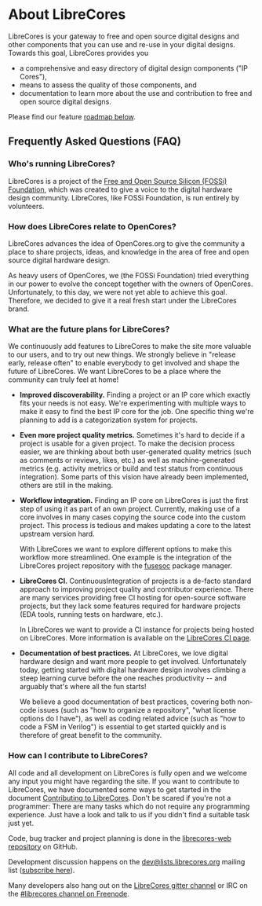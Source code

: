 # About LibreCores

LibreCores is your gateway to free and open source digital designs and other components that you can use and re-use in your digital designs.
Towards this goal, LibreCores provides you

- a comprehensive and easy directory of digital design components ("IP Cores"),
- means to assess the quality of those components, and
- documentation to learn more about the use and contribution to free and open source digital designs.

Please find our feature [roadmap below](#roadmap).

## Frequently Asked Questions (FAQ)

### Who's running LibreCores?
LibreCores is a project of the [Free and Open Source Silicon (FOSSi) Foundation](http://www.fossi-foundation.org), which was created to give a voice to the digital hardware design community. LibreCores, like FOSSi Foundation, is run entirely by volunteers.

### How does LibreCores relate to OpenCores?
LibreCores advances the idea of OpenCores.org to give the community a place to share projects, ideas, and knowledge in the area of free and open source digital hardware design.

As heavy users of OpenCores, we (the FOSSi Foundation) tried everything in our power to evolve the concept together with the owners of OpenCores. Unfortunately, to this day, we were not yet able to achieve this goal.
Therefore, we decided to give it a real fresh start under the LibreCores brand.

### <a class="anchor" name="roadmap"></a> What are the future plans for LibreCores?

We continuously add features to LibreCores to make the site more valuable to our users, and to try out new things.
We strongly believe in "release early, release often" to enable everybody to get involved and shape the future of LibreCores.
We want LibreCores to be a place where the community can truly feel at home!

- **Improved discoverability.** Finding a project or an IP core which exactly fits your needs is not easy. We're experimenting with multiple ways to make it easy to find the best IP core for the job. One specific thing we're planning to add is a categorization system for projects.

- **Even more project quality metrics.** Sometimes it's hard to decide if a project is usable for a given project. To make the decision process easier, we are thinking about both user-generated quality metrics (such as comments or reviews, likes, etc.) as well as machine-generated metrics (e.g. activity metrics or build and test status from continuous integration). Some parts of this vision have already been implemented, others are still in the making.
- **Workflow integration.** Finding an IP core on LibreCores is just the first step of using it as part of an own project. Currently, making use of a core  involves in many cases copying the source code into the custom project. This process is tedious and makes updating a core to the latest upstream version hard.

  With LibreCores we want to explore different options to make this workflow more streamlined. One example is the integration of the LibreCores project repository with the [fusesoc](https://github.com/olofk/fusesoc) package manager.
- **LibreCores CI.** ContinuousIntegration of projects is a de-facto standard approach to improving project quality and contributor experience.
There are many services providing free CI hosting for open-source software projects,
but they lack some features required for hardware projects (EDA tools, running tests on hardware, etc.).

  In LibreCores we want to provide a CI instance for projects being hosted on LibreCores.
  More information is available on the [LibreCores CI page](./librecores-ci).
- **Documentation of best practices.** At LibreCores, we love digital hardware design and want more people to get involved. Unfortunately today, getting started with digital hardware design involves climbing a steep learning curve before the one reaches productivity -- and arguably that's where all the fun starts!

  We believe a good documentation of best practices, covering both non-code issues (such as "how to organize a repository", "what license options do I have"), as well as coding related advice (such as "how to code a FSM in Verilog") is essential to get started quickly and is therefore of great benefit to the community.

### How can I contribute to LibreCores?
All code and all development on LibreCores is fully open and we welcome any input you might have regarding the site.
If you want to contribute to LibreCores, we have documented some ways to get started in the document [Contributing to LibreCores](http://librecores-web.readthedocs.io/en/latest/contributing.html).
Don't be scared if you're not a programmer: There are many tasks which do not require any programming experience. Just have a look and talk to us if you didn't find a suitable task just yet.

Code, bug tracker and project planning is done in the [librecores-web repository](https://github.com/librecores/librecores-web) on GitHub.

Development discussion happens on the [dev@lists.librecores.org](mailto:dev@lists.librecores.org) mailing list ([subscribe here](https://lists.librecores.org/listinfo/dev)).

Many developers also hang out on the [LibreCores gitter channel](https://gitter.im/librecores/Lobby) or IRC on the [#librecores channel on Freenode](http://webchat.freenode.net?channels=%23librecores&uio=d4).
